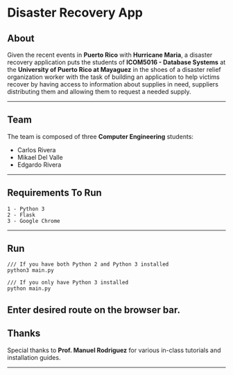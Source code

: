 Disaster Recovery App
=====================

<i class="icon-pencil"></i>About
--------------------------------
Given the recent events in **Puerto Rico** with **Hurricane Maria**, a disaster recovery application puts the students of **ICOM5016 - Database Systems** at the **University of Puerto Rico at Mayaguez** in the shoes of a disaster relief organization worker with the task of building an application to help victims recover by having access to information about supplies in need, suppliers distributing them and allowing them to request a needed supply. 

---
<i class="icon-users"></i>Team
------------------------------
The team is composed of three **Computer Engineering** students:

 - Carlos Rivera
 - Mikael Del Valle
 - Edgardo Rivera

---
<i class="icon-cog"></i>Requirements To Run
-------------------------------------------
```
1 - Python 3
2 - Flask
3 - Google Chrome
```
---
<i class="icon-right-dir"></i>Run
---
```
/// If you have both Python 2 and Python 3 installed
python3 main.py

/// If you only have Python 3 installed
python main.py
```
Enter desired route on the browser bar.
---
<i class="icon-star"></i> Thanks
---
Special thanks to **Prof. Manuel Rodriguez** for various in-class tutorials and installation guides.

---

